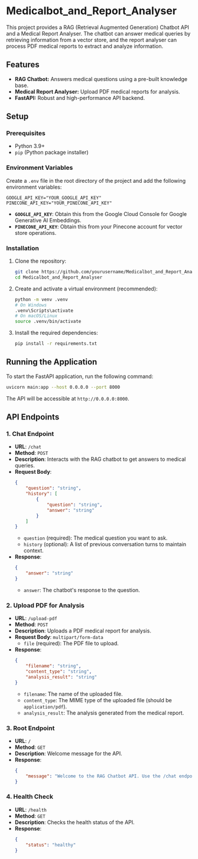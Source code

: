 # Medicalbot_and_Report_Analyser

This project provides a RAG (Retrieval Augmented Generation) Chatbot API and a Medical Report Analyser. The chatbot can answer medical queries by retrieving information from a vector store, and the report analyser can process PDF medical reports to extract and analyze information.

## Features

*   **RAG Chatbot:** Answers medical questions using a pre-built knowledge base.
*   **Medical Report Analyser:** Upload PDF medical reports for analysis.
*   **FastAPI:** Robust and high-performance API backend.

## Setup

### Prerequisites

*   Python 3.9+
*   `pip` (Python package installer)

### Environment Variables

Create a `.env` file in the root directory of the project and add the following environment variables:

```
GOOGLE_API_KEY="YOUR_GOOGLE_API_KEY"
PINECONE_API_KEY="YOUR_PINECONE_API_KEY"
```

*   **`GOOGLE_API_KEY`**: Obtain this from the Google Cloud Console for Google Generative AI Embeddings.
*   **`PINECONE_API_KEY`**: Obtain this from your Pinecone account for vector store operations.

### Installation

1.  Clone the repository:
    ```bash
    git clone https://github.com/yourusername/Medicalbot_and_Report_Analyser.git
    cd Medicalbot_and_Report_Analyser
    ```

2.  Create and activate a virtual environment (recommended):
    ```bash
    python -m venv .venv
    # On Windows
    .venv\Scripts\activate
    # On macOS/Linux
    source .venv/bin/activate
    ```

3.  Install the required dependencies:
    ```bash
    pip install -r requirements.txt
    ```

## Running the Application

To start the FastAPI application, run the following command:

```bash
uvicorn main:app --host 0.0.0.0 --port 8000
```

The API will be accessible at `http://0.0.0.0:8000`.

## API Endpoints

### 1. Chat Endpoint

*   **URL**: `/chat`
*   **Method**: `POST`
*   **Description**: Interacts with the RAG chatbot to get answers to medical queries.
*   **Request Body**:
    ```json
    {
        "question": "string",
        "history": [
            {
                "question": "string",
                "answer": "string"
            }
        ]
    }
    ```
    *   `question` (required): The medical question you want to ask.
    *   `history` (optional): A list of previous conversation turns to maintain context.
*   **Response**:
    ```json
    {
        "answer": "string"
    }
    ```
    *   `answer`: The chatbot's response to the question.

### 2. Upload PDF for Analysis

*   **URL**: `/upload-pdf`
*   **Method**: `POST`
*   **Description**: Uploads a PDF medical report for analysis.
*   **Request Body**: `multipart/form-data`
    *   `file` (required): The PDF file to upload.
*   **Response**:
    ```json
    {
        "filename": "string",
        "content_type": "string",
        "analysis_result": "string"
    }
    ```
    *   `filename`: The name of the uploaded file.
    *   `content_type`: The MIME type of the uploaded file (should be `application/pdf`).
    *   `analysis_result`: The analysis generated from the medical report.

### 3. Root Endpoint

*   **URL**: `/`
*   **Method**: `GET`
*   **Description**: Welcome message for the API.
*   **Response**:
    ```json
    {
        "message": "Welcome to the RAG Chatbot API. Use the /chat endpoint to interact with the chatbot."
    }
    ```

### 4. Health Check

*   **URL**: `/health`
*   **Method**: `GET`
*   **Description**: Checks the health status of the API.
*   **Response**:
    ```json
    {
        "status": "healthy"
    }
    ```